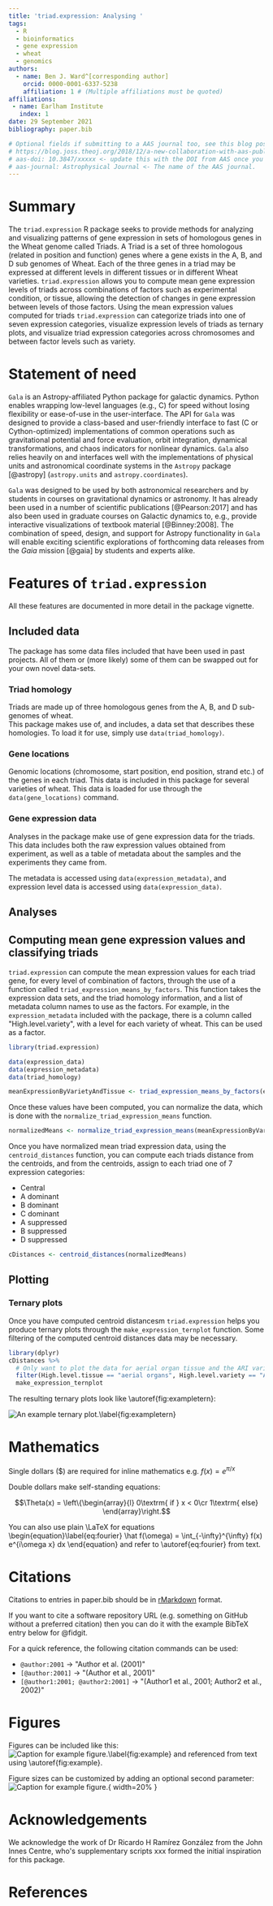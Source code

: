 ```yaml
---
title: 'triad.expression: Analysing '
tags:
  - R
  - bioinformatics
  - gene expression
  - wheat
  - genomics
authors:
  - name: Ben J. Ward^[corresponding author]
    orcid: 0000-0001-6337-5238
    affiliation: 1 # (Multiple affiliations must be quoted)
affiliations:
 - name: Earlham Institute
   index: 1
date: 29 September 2021
bibliography: paper.bib

# Optional fields if submitting to a AAS journal too, see this blog post:
# https://blog.joss.theoj.org/2018/12/a-new-collaboration-with-aas-publishing
# aas-doi: 10.3847/xxxxx <- update this with the DOI from AAS once you know it.
# aas-journal: Astrophysical Journal <- The name of the AAS journal.
---
```


# Summary

The `triad.expression` R package seeks to provide methods for analyzing and visualizing
patterns of gene expression in sets of homologous genes in the Wheat genome called Triads.
A Triad is a set of three homologous (related in position and function) genes where a
gene exists in the A, B, and D sub genomes of Wheat.
Each of the three genes in a triad may be expressed at different levels in different
tissues or in different Wheat varieties.
`triad.expression` allows you to compute mean gene expression levels of triads across
combinations of factors such as experimental condition, or tissue, allowing the
detection of changes in gene expression between levels of those factors.
Using the mean expression values computed for triads `triad.expression` can categorize
triads into one of seven expression categories, visualize expression levels of triads
as ternary plots, and visualize triad expression categories across chromosomes and
between factor levels such as variety.


# Statement of need

`Gala` is an Astropy-affiliated Python package for galactic dynamics. Python
enables wrapping low-level languages (e.g., C) for speed without losing
flexibility or ease-of-use in the user-interface. The API for `Gala` was
designed to provide a class-based and user-friendly interface to fast (C or
Cython-optimized) implementations of common operations such as gravitational
potential and force evaluation, orbit integration, dynamical transformations,
and chaos indicators for nonlinear dynamics. `Gala` also relies heavily on and
interfaces well with the implementations of physical units and astronomical
coordinate systems in the `Astropy` package [@astropy] (`astropy.units` and
`astropy.coordinates`).

`Gala` was designed to be used by both astronomical researchers and by
students in courses on gravitational dynamics or astronomy. It has already been
used in a number of scientific publications [@Pearson:2017] and has also been
used in graduate courses on Galactic dynamics to, e.g., provide interactive
visualizations of textbook material [@Binney:2008]. The combination of speed,
design, and support for Astropy functionality in `Gala` will enable exciting
scientific explorations of forthcoming data releases from the *Gaia* mission
[@gaia] by students and experts alike.

# Features of `triad.expression`

All these features are documented in more detail in the package vignette.

## Included data

The package has some data files included that have been used in past projects.
All of them or (more likely) some of them can be swapped out for your own novel data-sets.

### Triad homology
Triads are made up of three homologous genes from the A, B, and D sub-genomes of wheat.  
This package makes use of, and includes, a data set that describes these homologies.
To load it for use, simply use `data(triad_homology)`.

### Gene locations
Genomic locations (chromosome, start position, end position, strand etc.) of the genes in each triad.
This data is included in this package for several varieties of wheat.
This data is loaded for use through the `data(gene_locations)` command.

### Gene expression data
Analyses in the package make use of gene expression data for the triads.
This data includes both the raw expression values obtained from experiment,
as well as a table of metadata about the samples and the experiments they came from.

The metadata is accessed using `data(expression_metadata)`, and expression level data is
accessed using `data(expression_data)`.

## Analyses

## Computing mean gene expression values and classifying triads
`triad.expression` can compute the mean expression values for each triad gene, for
every level of combination of factors, through the use of a function called `triad_expression_means_by_factors`.
This function takes the expression data sets, and the triad homology information, and
a list of metadata column names to use as the factors.
For example, in the `expression_metadata` included with the package, there is a column
called "High.level.variety", with a level for each variety of wheat. This can be used
as a factor.

```R
library(triad.expression)

data(expression_data)
data(expression_metadata)
data(triad_homology)

meanExpressionByVarietyAndTissue <- triad_expression_means_by_factors(expression_data, expression_metadata, triad_homology, c("High.level.variety", "High.level.tissue"))
```

Once these values have been computed, you can normalize the data, which is done with the
`normalize_triad_expression_means` function.

```R
normalizedMeans <- normalize_triad_expression_means(meanExpressionByVarietyAndTissue)
```

Once you have normalized mean triad expression data, using the `centroid_distances` function,
you can compute each triads distance from the centroids, and from the centroids, assign to each
triad one of 7 expression categories:

- Central
- A dominant
- B dominant
- C dominant
- A suppressed
- B suppressed
- D suppressed

```R
cDistances <- centroid_distances(normalizedMeans)
```

## Plotting

### Ternary plots

Once you have computed centroid distancesm `triad.expression` helps you produce ternary plots
through the `make_expression_ternplot` function.
Some filtering of the computed centroid distances data may be necessary.

```R
library(dplyr)
cDistances %>%
  # Only want to plot the data for aerial organ tissue and the ARI variety.
  filter(High.level.tissue == "aerial organs", High.level.variety == "ARI") %>%
  make_expression_ternplot
```

The resulting ternary plots look like \autoref{fig:exampletern}:

![An example ternary plot.\label{fig:exampletern}](example_ternaryplot.png)

# Mathematics

Single dollars ($) are required for inline mathematics e.g. $f(x) = e^{\pi/x}$

Double dollars make self-standing equations:

$$\Theta(x) = \left\{\begin{array}{l}
0\textrm{ if } x < 0\cr
1\textrm{ else}
\end{array}\right.$$

You can also use plain \LaTeX for equations
\begin{equation}\label{eq:fourier}
\hat f(\omega) = \int_{-\infty}^{\infty} f(x) e^{i\omega x} dx
\end{equation}
and refer to \autoref{eq:fourier} from text.

# Citations

Citations to entries in paper.bib should be in
[rMarkdown](http://rmarkdown.rstudio.com/authoring_bibliographies_and_citations.html)
format.

If you want to cite a software repository URL (e.g. something on GitHub without a preferred
citation) then you can do it with the example BibTeX entry below for @fidgit.

For a quick reference, the following citation commands can be used:
- `@author:2001`  ->  "Author et al. (2001)"
- `[@author:2001]` -> "(Author et al., 2001)"
- `[@author1:2001; @author2:2001]` -> "(Author1 et al., 2001; Author2 et al., 2002)"

# Figures

Figures can be included like this:
![Caption for example figure.\label{fig:example}](figure.png)
and referenced from text using \autoref{fig:example}.

Figure sizes can be customized by adding an optional second parameter:
![Caption for example figure.](figure.png){ width=20% }

# Acknowledgements

We acknowledge the work of Dr Ricardo H Ramírez González from the John Innes Centre, who's supplementary scripts xxx formed the initial inspiration for this package.

# References
